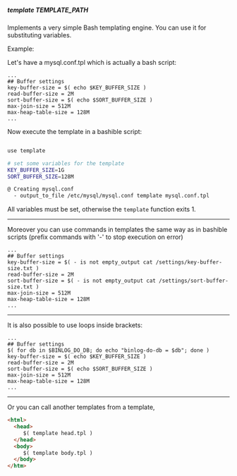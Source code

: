 ##### template TEMPLATE_PATH

Implements a very simple Bash templating engine. You can use it for substituting variables.

Example:

Let's have a mysql.conf.tpl which is actually a bash script:

```
...
## Buffer settings
key-buffer-size = $( echo $KEY_BUFFER_SIZE )
read-buffer-size = 2M
sort-buffer-size = $( echo $SORT_BUFFER_SIZE )
max-join-size = 512M
max-heap-table-size = 128M
...
```

Now execute the template in a bashible script:

```bash

use template

# set some variables for the template
KEY_BUFFER_SIZE=1G
SORT_BUFFER_SIZE=128M

@ Creating mysql.conf
  - output_to_file /etc/mysql/mysql.conf template mysql.conf.tpl
```

All variables must be set, otherwise the `template` function exits 1.

---

Moreover you can use commands in templates the same way as in bashible scripts
(prefix commands with '-' to stop execution on error)

```
...
## Buffer settings
key-buffer-size = $( - is not empty_output cat /settings/key-buffer-size.txt )
read-buffer-size = 2M
sort-buffer-size = $( - is not empty_output cat /settings/sort-buffer-size.txt )
max-join-size = 512M
max-heap-table-size = 128M
...
```

---

It is also possible to use loops inside brackets:

```
...
## Buffer settings
$( for db in $BINLOG_DO_DB; do echo "binlog-do-db = $db"; done )
key-buffer-size = $( echo $KEY_BUFFER_SIZE )
read-buffer-size = 2M
sort-buffer-size = $( echo $SORT_BUFFER_SIZE )
max-join-size = 512M
max-heap-table-size = 128M
...
```

---

Or you can call another templates from a template,

```html
<html>
  <head>
     $( template head.tpl )
  </head>
  <body>
     $( template body.tpl )
  </body>
</htm>
```
